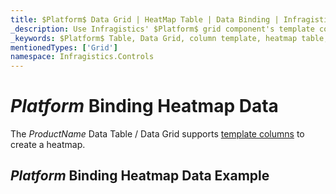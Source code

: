 ```yaml
---
title: $Platform$ Data Grid | HeatMap Table | Data Binding | Infragistics
_description: Use Infragistics' $Platform$ grid component's template columns to create a heatmap table. View our $ProductName$ table demos!
_keywords: $Platform$ Table, Data Grid, column template, heatmap table, $ProductName$, data binding, Infragistics
mentionedTypes: ['Grid']
namespace: Infragistics.Controls
---
```


# $Platform$ Binding Heatmap Data

The $ProductName$ Data Table / Data Grid supports [template columns](data-grid-column-types.md#template-column) to create a heatmap.

## $Platform$ Binding Heatmap Data Example


<code-view style="height: 600px"
           data-demos-base-url="{environment:dvDemosBaseUrl}"
           iframe-src="{environment:dvDemosBaseUrl}/grids/data-grid-type-heatmap-table"
           alt="$Platform$ Binding Heatmap Data Example"
           github-src="grids/data-grid/type-heatmap-table">
</code-view>

